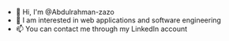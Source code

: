 - 👋 Hi, I'm @Abdulrahman-zazo
- 👀 I am interested in web applications and software engineering
- 📫 You can contact me through my LinkedIn account

<!---
Abdulrahman-Zazu/Abdulrahman-Zazu is a ✨private✨ repository because `README.md` (this file) appears in your GitHub profile.
You can click the preview link to take a look at the changes you've made.
--->
